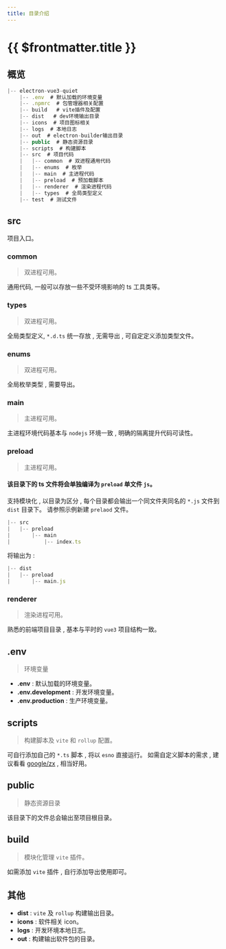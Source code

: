 ```yaml
---
title: 目录介绍
---
```


# {{ $frontmatter.title }}

## 概览

```js
|-- electron-vue3-quiet
    |-- .env  # 默认加载的环境变量
    |-- .npmrc  # 包管理器相关配置
    |-- build   # vite插件及配置
    |-- dist   # dev环境输出目录
    |-- icons  # 项目图标相关
    |-- logs  # 本地日志
    |-- out  # electron-builder输出目录
    |-- public  # 静态资源目录
    |-- scripts  # 构建脚本
    |-- src  # 项目代码
    |   |-- common  # 双进程通用代码
    |   |-- enums  # 枚举
    |   |-- main  # 主进程代码
    |   |-- preload  # 预加载脚本
    |   |-- renderer  # 渲染进程代码
    |   |-- types  # 全局类型定义
    |-- test  # 测试文件
```

## src

项目入口。

### common

> 双进程可用。

通用代码, 一般可以存放一些不受环境影响的 ts 工具类等。

### types

> 双进程可用。

全局类型定义, `*.d.ts` 统一存放 , 无需导出 , 可自定定义添加类型文件。

### enums

> 双进程可用。

全局枚举类型 , 需要导出。

### main

> 主进程可用。

主进程环境代码基本与 `nodejs` 环境一致 , 明确的隔离提升代码可读性。

### preload

> 主进程可用。

#### 该目录下的 ts 文件将会单独编译为 `preload` 单文件 `js`。

支持模块化 , 以目录为区分 , 每个目录都会输出一个同文件夹同名的 `*.js` 文件到 `dist` 目录下。
请参照示例新建 `prelaod` 文件。

```js
|-- src
|   |-- preload
|       |-- main
|           |-- index.ts
```

将输出为 :

```js
|-- dist
|   |-- preload
|       |-- main.js
```

### renderer

> 渲染进程可用。

熟悉的前端项目目录 , 基本与平时的 `vue3` 项目结构一致。

## .env

> 环境变量

- **.env** : 默认加载的环境变量。
- **.env.development** : 开发环境变量。
- **.env.production** : 生产环境变量。

## scripts

> 构建脚本及 `vite` 和 `rollup` 配置。

可自行添加自己的 `*.ts` 脚本 , 将以 `esno` 直接运行。
如需自定义脚本的需求 , 建议看看 [google/zx](https://github.com/google/zx) , 相当好用。

## public

> 静态资源目录

该目录下的文件总会输出至项目根目录。

## build

> 模块化管理 `vite` 插件。

如需添加 `vite` 插件 , 自行添加导出使用即可。

## 其他

- **dist** : `vite` 及 `rollup` 构建输出目录。
- **icons** : 软件相关 icon。
- **logs** : 开发环境本地日志。
- **out** : 构建输出软件包的目录。

